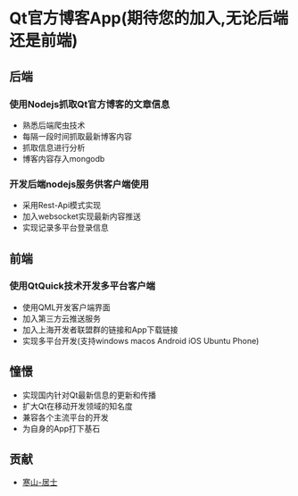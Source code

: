 # Qt官方博客App(期待您的加入,无论后端还是前端)

## 后端
### 使用Nodejs抓取Qt官方博客的文章信息

* 熟悉后端爬虫技术
* 每隔一段时间抓取最新博客内容
* 抓取信息进行分析
* 博客内容存入mongodb

### 开发后端nodejs服务供客户端使用
* 采用Rest-Api模式实现
* 加入websocket实现最新内容推送
* 实现记录多平台登录信息


## 前端

### 使用QtQuick技术开发多平台客户端
* 使用QML开发客户端界面
* 加入第三方云推送服务
* 加入上海开发者联盟群的链接和App下载链接
* 实现多平台开发(支持windows macos Android iOS Ubuntu Phone)


## 憧憬

* 实现国内针对Qt最新信息的更新和传播
* 扩大Qt在移动开发领域的知名度
* 兼容各个主流平台的开发
* 为自身的App打下基石



## 贡献

* [寒山-居士](https://github.com/toby20130333)
